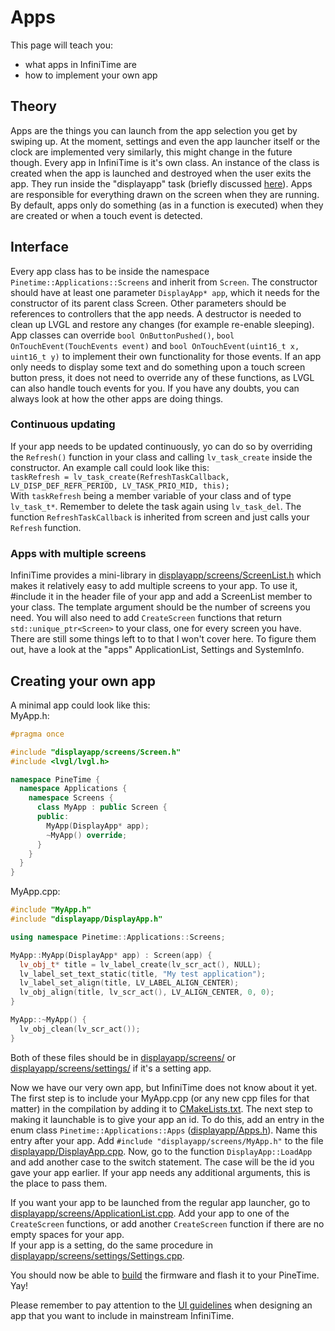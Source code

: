 # Apps
This page will teach you:
- what apps in InfiniTime are
- how to implement your own app

## Theory
Apps are the things you can launch from the app selection you get by swiping up.
At the moment, settings and even the app launcher itself or the clock are implemented very similarly, this might change in the future though.
Every app in InfiniTime is it's own class.
An instance of the class is created when the app is launched and destroyed when the user exits the app.
They run inside the "displayapp" task (briefly discussed [here](./Intro.md)).
Apps are responsible for everything drawn on the screen when they are running.
By default, apps only do something (as in a function is executed) when they are created or when a touch event is detected.

## Interface
Every app class has to be inside the namespace `Pinetime::Applications::Screens` and inherit from `Screen`.
The constructor should have at least one parameter `DisplayApp* app`, which it needs for the constructor of its parent class Screen.
Other parameters should be references to controllers that the app needs.
A destructor is needed to clean up LVGL and restore any changes (for example re-enable sleeping).
App classes can override `bool OnButtonPushed()`, `bool OnTouchEvent(TouchEvents event)` and `bool OnTouchEvent(uint16_t x, uint16_t y)` to implement their own functionality for those events.
If an app only needs to display some text and do something upon a touch screen button press,
it does not need to override any of these functions, as LVGL can also handle touch events for you.
If you have any doubts, you can always look at how the other apps are doing things.

### Continuous updating
If your app needs to be updated continuously, yo can do so by overriding the `Refresh()` function in your class
and calling `lv_task_create` inside the constructor.
An example call could look like this: <br>
`taskRefresh = lv_task_create(RefreshTaskCallback, LV_DISP_DEF_REFR_PERIOD, LV_TASK_PRIO_MID, this);` <br>
With `taskRefresh` being a member variable of your class and of type `lv_task_t*`.
Remember to delete the task again using `lv_task_del`.
The function `RefreshTaskCallback` is inherited from screen and just calls your `Refresh` function.

### Apps with multiple screens
InfiniTime provides a mini-library in [displayapp/screens/ScreenList.h](/src/displayapp/screens/ScreenList.h)
which makes it relatively  easy to add multiple screens to your app.
To use it, #include it in the header file of your app and add a ScreenList member to your class.
The template argument should be the number of screens you need.
You will also need to add `CreateScreen` functions that return `std::unique_ptr<Screen>`
to your class, one for every screen you have.
There are still some things left to to that I won't cover here.
To figure them out, have a look at the "apps" ApplicationList, Settings and SystemInfo.


## Creating your own app
A minimal app could look like this: <br>
MyApp.h:
```cpp
#pragma once

#include "displayapp/screens/Screen.h"
#include <lvgl/lvgl.h>

namespace PineTime {
  namespace Applications {
    namespace Screens {
      class MyApp : public Screen {
      public:
        MyApp(DisplayApp* app);
        ~MyApp() override;
      }
    }
  }
}
```

MyApp.cpp:
```cpp
#include "MyApp.h"
#include "displayapp/DisplayApp.h"

using namespace Pinetime::Applications::Screens;

MyApp::MyApp(DisplayApp* app) : Screen(app) {
  lv_obj_t* title = lv_label_create(lv_scr_act(), NULL);  
  lv_label_set_text_static(title, "My test application");
  lv_label_set_align(title, LV_LABEL_ALIGN_CENTER);
  lv_obj_align(title, lv_scr_act(), LV_ALIGN_CENTER, 0, 0);
}

MyApp::~MyApp() {
  lv_obj_clean(lv_scr_act());
}
```
Both of these files should be in [displayapp/screens/](/src/displayapp/screens/)
or [displayapp/screens/settings/](/src/displayapp/screens/settings/) if it's a setting app.

Now we have our very own app, but InfiniTime does not know about it yet.
The first step is to include your MyApp.cpp (or any new cpp files for that matter)
in the compilation by adding it to [CMakeLists.txt](/CMakeLists.txt).
The next step to making it launchable is to give your app an id.
To do this, add an entry in the enum class `Pinetime::Applications::Apps` ([displayapp/Apps.h](/src/displayapp/Apps.h)).
Name this entry after your app. Add `#include "displayapp/screens/MyApp.h"` to the file [displayapp/DisplayApp.cpp](/src/displayapp/DisplayApp.cpp).
Now, go to the function `DisplayApp::LoadApp` and add another case to the switch statement.
The case will be the id you gave your app earlier.
If your app needs any additional arguments, this is the place to pass them.

If you want your app to be launched from the regular app launcher, go to [displayapp/screens/ApplicationList.cpp](/src/displayapp/screens/ApplicationList.cpp).
Add your app to one of the `CreateScreen` functions, or add another `CreateScreen` function if there are no empty spaces for your app. <br>
If your app is a setting, do the same procedure in [displayapp/screens/settings/Settings.cpp](/src/displayapp/screens/settings/Settings.cpp).

You should now be able to [build](../buildAndProgram.md) the firmware
and flash it to your PineTime. Yay!

Please remember to pay attention to the [UI guidelines](../ui_guidelines.md)
when designing an app that you want to include in mainstream InfiniTime.
